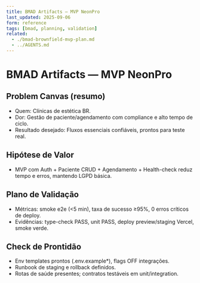 ```yaml
---
title: BMAD Artifacts — MVP NeonPro
last_updated: 2025-09-06
form: reference
tags: [bmad, planning, validation]
related:
  - ./bmad-brownfield-mvp-plan.md
  - ../AGENTS.md
---
```


# BMAD Artifacts — MVP NeonPro

## Problem Canvas (resumo)

- Quem: Clínicas de estética BR.
- Dor: Gestão de paciente/agendamento com compliance e alto tempo de ciclo.
- Resultado desejado: Fluxos essenciais confiáveis, prontos para teste real.

## Hipótese de Valor

- MVP com Auth + Paciente CRUD + Agendamento + Health-check reduz tempo e erros, mantendo LGPD básica.

## Plano de Validação

- Métricas: smoke e2e (<5 min), taxa de sucesso ≥95%, 0 erros críticos de deploy.
- Evidências: type-check PASS, unit PASS, deploy preview/staging Vercel, smoke verde.

## Check de Prontidão

- Env templates prontos (.env.example*), flags OFF integrações.
- Runbook de staging e rollback definidos.
- Rotas de saúde presentes; contratos testáveis em unit/integration.
